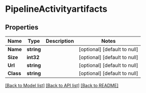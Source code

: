 # PipelineActivityartifacts

## Properties
Name | Type | Description | Notes
------------ | ------------- | ------------- | -------------
**Name** | **string** |  | [optional] [default to null]
**Size** | **int32** |  | [optional] [default to null]
**Url** | **string** |  | [optional] [default to null]
**Class** | **string** |  | [optional] [default to null]

[[Back to Model list]](../README.md#documentation-for-models) [[Back to API list]](../README.md#documentation-for-api-endpoints) [[Back to README]](../README.md)



